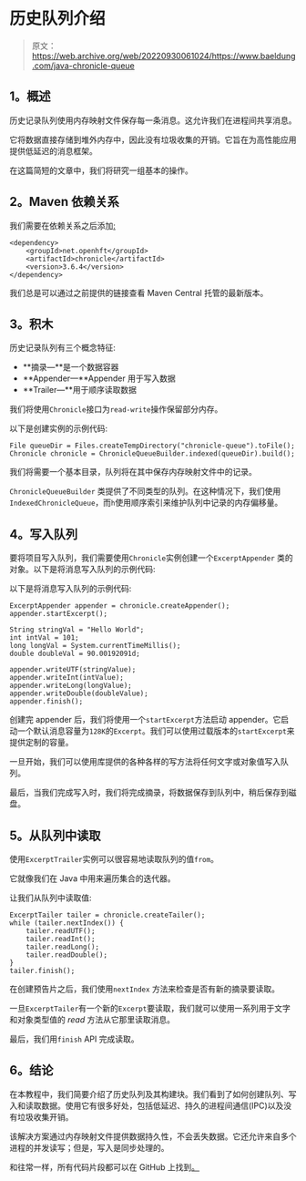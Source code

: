 # 历史队列介绍

> 原文：<https://web.archive.org/web/20220930061024/https://www.baeldung.com/java-chronicle-queue>

## 1。概述

历史记录队列使用内存映射文件保存每一条消息。这允许我们在进程间共享消息。

它将数据直接存储到堆外内存中，因此没有垃圾收集的开销。它旨在为高性能应用提供低延迟的消息框架。

在这篇简短的文章中，我们将研究一组基本的操作。

## 2。Maven 依赖关系

我们需要在依赖关系之后添加[:](https://web.archive.org/web/20221128111804/https://search.maven.org/classic/#search%7Cgav%7C1%7Cg%3A%22net.openhft%22%20AND%20a%3A%22chronicle%22)

```
<dependency>
    <groupId>net.openhft</groupId>
    <artifactId>chronicle</artifactId>
    <version>3.6.4</version>
</dependency>
```

我们总是可以通过之前提供的链接查看 Maven Central 托管的最新版本。

## 3。积木

历史记录队列有三个概念特征:

*   **摘录—**是一个数据容器
*   **Appender—**Appender 用于写入数据
*   **Trailer—**用于顺序读取数据

我们将使用`Chronicle`接口为`read-write`操作保留部分内存。

以下是创建实例的示例代码:

```
File queueDir = Files.createTempDirectory("chronicle-queue").toFile();
Chronicle chronicle = ChronicleQueueBuilder.indexed(queueDir).build();
```

我们将需要一个基本目录，队列将在其中保存内存映射文件中的记录。

`ChronicleQueueBuilder` 类提供了不同类型的队列。在这种情况下，我们使用`IndexedChronicleQueue`，而`h`使用顺序索引来维护队列中记录的内存偏移量。

## 4。写入队列

要将项目写入队列，我们需要使用`Chronicle`实例创建一个`ExcerptAppender` 类的对象。以下是将消息写入队列的示例代码:

以下是将消息写入队列的示例代码:

```
ExcerptAppender appender = chronicle.createAppender();
appender.startExcerpt();

String stringVal = "Hello World";
int intVal = 101;
long longVal = System.currentTimeMillis();
double doubleVal = 90.00192091d;

appender.writeUTF(stringValue);
appender.writeInt(intValue);
appender.writeLong(longValue);
appender.writeDouble(doubleValue);
appender.finish();
```

创建完 appender 后，我们将使用一个`startExcerpt`方法启动 appender。它启动一个默认消息容量为`128K`的`Excerpt`。我们可以使用过载版本的`startExcerpt`来提供定制的容量。

一旦开始，我们可以使用库提供的各种各样的写方法将任何文字或对象值写入队列。

最后，当我们完成写入时，我们将完成摘录，将数据保存到队列中，稍后保存到磁盘。

## 5。从队列中读取

使用`ExcerptTrailer`实例可以很容易地读取队列的值`from`。

它就像我们在 Java 中用来遍历集合的迭代器。

让我们从队列中读取值:

```
ExcerptTailer tailer = chronicle.createTailer();
while (tailer.nextIndex()) {
    tailer.readUTF();
    tailer.readInt();
    tailer.readLong();
    tailer.readDouble();
}
tailer.finish();
```

在创建预告片之后，我们使用`nextIndex` 方法来检查是否有新的摘录要读取。

一旦`ExcerptTailer`有一个新的`Excerpt`要读取，我们就可以使用一系列用于文字和对象类型值的 *read* 方法从它那里读取消息。

最后，我们用`finish` API 完成读取。

## 6。结论

在本教程中，我们简要介绍了历史队列及其构建块。我们看到了如何创建队列、写入和读取数据。使用它有很多好处，包括低延迟、持久的进程间通信(IPC)以及没有垃圾收集开销。

该解决方案通过内存映射文件提供数据持久性，不会丢失数据。它还允许来自多个进程的并发读写；但是，写入是同步处理的。

和往常一样，所有代码片段都可以在 GitHub 上找到[。](https://web.archive.org/web/20221128111804/https://github.com/eugenp/tutorials/tree/master/core-java-modules/core-java-9)